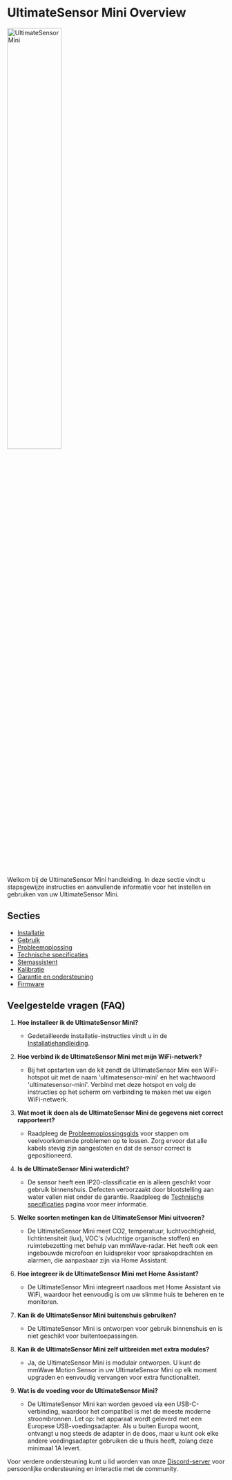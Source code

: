 # UltimateSensor Mini Overview

<img src="/images/ultimatesensor-mini/ultimatesensor-mini-inaction-shop.png" alt="UltimateSensor Mini" style="width: 50%;">


Welkom bij de UltimateSensor Mini handleiding. In deze sectie vindt u stapsgewijze instructies en aanvullende informatie voor het instellen en gebruiken van uw UltimateSensor Mini.

## Secties

- [Installatie](installation)
- [Gebruik](usage)
- [Probleemoplossing](troubleshooting)
- [Technische specificaties](technical-specifications)
- [Stemassistent](voice-assistant)
- [Kalibratie](calibration)
- [Garantie en ondersteuning](warranty-and-support)
- [Firmware](firmware)

## Veelgestelde vragen (FAQ)

1. **Hoe installeer ik de UltimateSensor Mini?**
   - Gedetailleerde installatie-instructies vindt u in de [Installatiehandleiding](installation).

2. **Hoe verbind ik de UltimateSensor Mini met mijn WiFi-netwerk?**
   - Bij het opstarten van de kit zendt de UltimateSensor Mini een WiFi-hotspot uit met de naam 'ultimatesensor-mini' en het wachtwoord 'ultimatesensor-mini'. Verbind met deze hotspot en volg de instructies op het scherm om verbinding te maken met uw eigen WiFi-netwerk.

3. **Wat moet ik doen als de UltimateSensor Mini de gegevens niet correct rapporteert?**
   - Raadpleeg de [Probleemoplossingsgids](troubleshooting) voor stappen om veelvoorkomende problemen op te lossen. Zorg ervoor dat alle kabels stevig zijn aangesloten en dat de sensor correct is gepositioneerd.

4. **Is de UltimateSensor Mini waterdicht?**
   - De sensor heeft een IP20-classificatie en is alleen geschikt voor gebruik binnenshuis. Defecten veroorzaakt door blootstelling aan water vallen niet onder de garantie. Raadpleeg de [Technische specificaties](technical-specifications) pagina voor meer informatie.

5. **Welke soorten metingen kan de UltimateSensor Mini uitvoeren?**
   - De UltimateSensor Mini meet CO2, temperatuur, luchtvochtigheid, lichtintensiteit (lux), VOC's (vluchtige organische stoffen) en ruimtebezetting met behulp van mmWave-radar. Het heeft ook een ingebouwde microfoon en luidspreker voor spraakopdrachten en alarmen, die aanpasbaar zijn via Home Assistant.

6. **Hoe integreer ik de UltimateSensor Mini met Home Assistant?**
   - De UltimateSensor Mini integreert naadloos met Home Assistant via WiFi, waardoor het eenvoudig is om uw slimme huis te beheren en te monitoren.

7. **Kan ik de UltimateSensor Mini buitenshuis gebruiken?**
   - De UltimateSensor Mini is ontworpen voor gebruik binnenshuis en is niet geschikt voor buitentoepassingen.

8. **Kan ik de UltimateSensor Mini zelf uitbreiden met extra modules?**
   - Ja, de UltimateSensor Mini is modulair ontworpen. U kunt de mmWave Motion Sensor in uw UltimateSensor Mini op elk moment upgraden en eenvoudig vervangen voor extra functionaliteit.

9. **Wat is de voeding voor de UltimateSensor Mini?**
   - De UltimateSensor Mini kan worden gevoed via een USB-C-verbinding, waardoor het compatibel is met de meeste moderne stroombronnen. Let op: het apparaat wordt geleverd met een Europese USB-voedingsadapter. Als u buiten Europa woont, ontvangt u nog steeds de adapter in de doos, maar u kunt ook elke andere voedingsadapter gebruiken die u thuis heeft, zolang deze minimaal 1A levert.


Voor verdere ondersteuning kunt u lid worden van onze [Discord-server](https://smarthomeshop.io/discord) voor persoonlijke ondersteuning en interactie met de community.